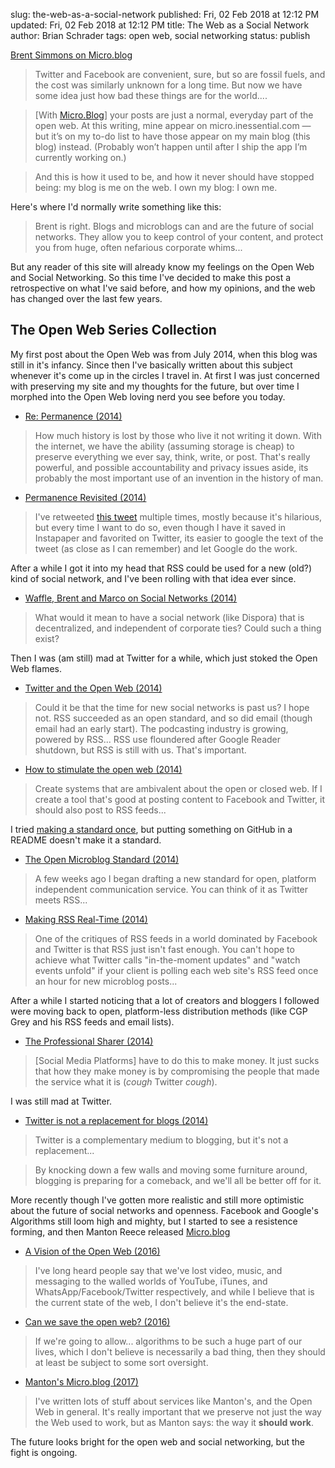 slug: the-web-as-a-social-network
published: Fri, 02 Feb 2018 at 12:12 PM
updated: Fri, 02 Feb 2018 at 12:12 PM
title: The Web as a Social Network
author: Brian Schrader
tags: open web, social networking
status: publish

[Brent Simmons on Micro.blog][inessential]

> Twitter and Facebook are convenient, sure, but so are fossil fuels, and the cost was similarly unknown for a long time. But now we have some idea just how bad these things are for the world....

> \[With [Micro.Blog][mb]\] your posts are just a normal, everyday part of the open web. At this writing, mine appear on micro.inessential.com — but it’s on my to-do list to have those appear on my main blog (this blog) instead. (Probably won’t happen until after I ship the app I’m currently working on.)

> And this is how it used to be, and how it never should have stopped being: my blog is me on the web. I own my blog: I own me.

Here's where I'd normally write something like this:

> Brent is right. Blogs and microblogs can and are the future of social networks. They allow you to keep control of your content, and protect you from huge, often nefarious corporate whims...

But any reader of this site will already know my feelings on the Open Web and Social Networking. So this time I've decided to make this post a retrospective on what I've said before, and how my opinions, and the web has changed over the last few years.

## The Open Web Series Collection

My first post about the Open Web was from July 2014, when this blog was still in it's infancy. Since then I've basically written about this subject whenever it's come up in the circles I travel in. At first I was just concerned with preserving my site and my thoughts for the future, but over time I morphed into the Open Web loving nerd you see before you today.

- [Re: Permanence (2014)](/archive/re-permanence/)

> How much history is lost by those who live it not writing it down. With the internet, we have the ability (assuming storage is cheap) to preserve everything we ever say, think, write, or post. That's really powerful, and possible accountability and privacy issues aside, its probably the most important use of an invention in the history of man.

- [Permanence Revisited (2014)](/archive/permanence-revisited/)

>I've retweeted [this tweet](https://twitter.com/gruber/status/1024766035) multiple times, mostly because it's hilarious, but every time I want to do so, even though I have it saved in Instapaper and favorited on Twitter, its easier to google the text of the tweet (as close as I can remember) and let Google do the work.

After a while I got it into my head that RSS could be used for a new (old?) kind of social network, and I've been rolling with that idea ever since.

- [Waffle, Brent and Marco on Social Networks (2014)](/archive/waffle-brent-and-marco-on-social-networks/)

> What would it mean to have a social network (like Dispora) that is decentralized, and independent of corporate ties? Could such a thing exist?

Then I was (am still) mad at Twitter for a while, which just stoked the Open Web flames.

- [Twitter and the Open Web (2014)](/archive/twitter-and-the-open-web/)

> Could it be that the time for new social networks is past us? I hope not. RSS succeeded as an open standard, and so did email (though email had an early start). The podcasting industry is growing, powered by RSS... RSS use floundered after Google Reader shutdown, but RSS is still with us. That's important.

- [How to stimulate the open web (2014)](/archive/how-to-stimulate-the-open-web/)

> Create systems that are ambivalent about the open or closed web. If I create a tool that's good at posting content to Facebook and Twitter, it should also post to RSS feeds...

I tried [making a standard once](https://www.xkcd.com/927/), but putting something on GitHub in a README doesn't make it a standard.

- [The Open Microblog Standard (2014)](/archive/the-open-microblog-standard/)

> A few weeks ago I began drafting a new standard for open, platform independent communication service. You can think of it as Twitter meets RSS...

- [Making RSS Real-Time (2014)](/archive/making-rss-real-time/)

> One of the critiques of RSS feeds in a world dominated by Facebook and Twitter is that RSS just isn't fast enough. You can't hope to achieve what Twitter calls "in-the-moment updates" and "watch events unfold" if your client is polling each web site's RSS feed once an hour for new microblog posts...

After a while I started noticing that a lot of creators and bloggers I followed were moving back to open, platform-less distribution methods (like CGP Grey and his RSS feeds and email lists).

- [The Professional Sharer (2014)](/archive/the-professional-sharer/)

> [Social Media Platforms] have to do this to make money. It just sucks that how they make money is by compromising the people that made the service what it is (*cough* Twitter *cough*).

I was still mad at Twitter.

- [Twitter is not a replacement for blogs (2014)](/archive/twitter-is-not-a-replacement-for-blogs/)

> Twitter is a complementary medium to blogging, but it's not a replacement...

> By knocking down a few walls and moving some furniture around, blogging is preparing for a comeback, and we'll all be better off for it.

More recently though I've gotten more realistic and still more optimistic about the future of social networks and openness. Facebook and Google's Algorithms still loom high and mighty, but I started to see a resistence forming, and then Manton Reece released [Micro.blog](https://micro.blog)

- [A Vision of the Open Web (2016)](/archive/a-vision-of-the-open-web/)

> I've long heard people say that we've lost video, music, and messaging to the walled worlds of YouTube, iTunes, and WhatsApp/Facebook/Twitter respectively, and while I believe that is the current state of the web, I don't believe it's the end-state.

- [Can we save the open web? (2016)](/archive/can-we-save-the-open-web/)

> If we're going to allow... algorithms to be such a huge part of our lives, which I don't believe is necessarily a bad thing, then they should at least be subject to some sort oversight.

- [Manton's Micro.blog (2017)](/archive/mantons-microblog/)

> I've written lots of stuff about services like Manton's, and the Open Web in general. It's really important that we preserve not just the way the Web used to work, but as Manton says: the way it **should work**.

The future looks bright for the open web and social networking, but the fight is ongoing.

[mb]: https://micro.blog
[inessential]: http://inessential.com/2018/02/01/why_micro_blog_is_not_another_app_net
